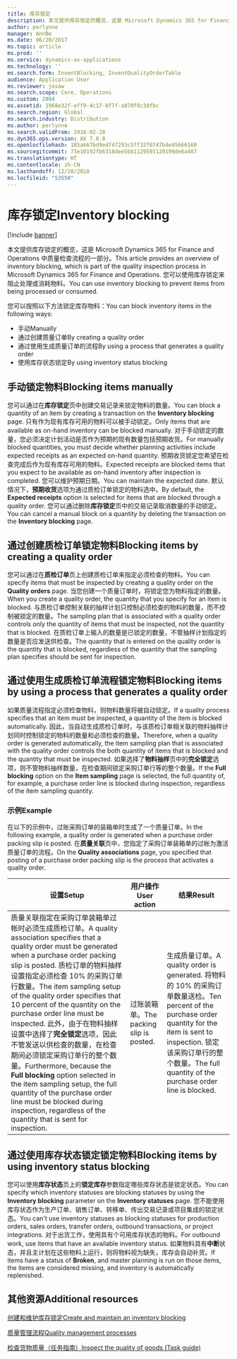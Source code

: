 ```yaml
---
title: 库存锁定
description: 本文提供库存锁定的概览，这是 Microsoft Dynamics 365 for Finance and Operations 中质量检查流程的一部分。 您可以使用库存锁定来阻止处理或消耗物料。
author: perlynne
manager: AnnBe
ms.date: 06/20/2017
ms.topic: article
ms.prod: ''
ms.service: dynamics-ax-applications
ms.technology: ''
ms.search.form: InventBlocking, InventQualityOrderTable
audience: Application User
ms.reviewer: josaw
ms.search.scope: Core, Operations
ms.custom: 2094
ms.assetid: 1968e32f-eff9-4c17-8f7f-a870f0c38fbc
ms.search.region: Global
ms.search.industry: Distribution
ms.author: perlynne
ms.search.validFrom: 2016-02-28
ms.dyn365.ops.version: AX 7.0.0
ms.openlocfilehash: 185a667bd9edf47293c5ff32f0747b4e45666160
ms.sourcegitcommit: 73e10192fb6318dee5bb1129591120199de6a487
ms.translationtype: HT
ms.contentlocale: zh-CN
ms.lasthandoff: 12/20/2018
ms.locfileid: "53550"
---
```

# <a name="inventory-blocking"></a><span data-ttu-id="940ed-104">库存锁定</span><span class="sxs-lookup"><span data-stu-id="940ed-104">Inventory blocking</span></span>

[!include [banner](../includes/banner.md)]

<span data-ttu-id="940ed-105">本文提供库存锁定的概览，这是 Microsoft Dynamics 365 for Finance and Operations 中质量检查流程的一部分。</span><span class="sxs-lookup"><span data-stu-id="940ed-105">This article provides an overview of inventory blocking, which is part of the quality inspection process in Microsoft Dynamics 365 for Finance and Operations.</span></span> <span data-ttu-id="940ed-106">您可以使用库存锁定来阻止处理或消耗物料。</span><span class="sxs-lookup"><span data-stu-id="940ed-106">You can use inventory blocking to prevent items from being processed or consumed.</span></span>

<span data-ttu-id="940ed-107">您可以按照以下方法锁定库存物料：</span><span class="sxs-lookup"><span data-stu-id="940ed-107">You can block inventory items in the following ways:</span></span>
-   <span data-ttu-id="940ed-108">手动</span><span class="sxs-lookup"><span data-stu-id="940ed-108">Manually</span></span>
-   <span data-ttu-id="940ed-109">通过创建质量订单</span><span class="sxs-lookup"><span data-stu-id="940ed-109">By creating a quality order</span></span>
-   <span data-ttu-id="940ed-110">通过使用生成质量订单的流程</span><span class="sxs-lookup"><span data-stu-id="940ed-110">By using a process that generates a quality order</span></span>
-   <span data-ttu-id="940ed-111">使用库存状态锁定</span><span class="sxs-lookup"><span data-stu-id="940ed-111">By using inventory status blocking</span></span>

## <a name="blocking-items-manually"></a><span data-ttu-id="940ed-112">手动锁定物料</span><span class="sxs-lookup"><span data-stu-id="940ed-112">Blocking items manually</span></span>
<span data-ttu-id="940ed-113">您可以通过在**库存锁定**页中创建交易记录来锁定物料的数量。</span><span class="sxs-lookup"><span data-stu-id="940ed-113">You can block a quantity of an item by creating a transaction on the **Inventory blocking** page.</span></span> <span data-ttu-id="940ed-114">只有作为现有库存可用的物料可以被手动锁定。</span><span class="sxs-lookup"><span data-stu-id="940ed-114">Only items that are available as on-hand inventory can be blocked manually.</span></span> <span data-ttu-id="940ed-115">对于手动锁定的数量，您必须决定计划活动是否作为预期的现有数量包括预期收货。</span><span class="sxs-lookup"><span data-stu-id="940ed-115">For manually blocked quantities, you must decide whether planning activities include expected receipts as an expected on-hand quantity.</span></span> <span data-ttu-id="940ed-116">预期收货锁定您希望在检查完成后作为现有库存可用的物料。</span><span class="sxs-lookup"><span data-stu-id="940ed-116">Expected receipts are blocked items that you expect to be available as on-hand inventory after inspection is completed.</span></span> <span data-ttu-id="940ed-117">您可以维护预期日期。</span><span class="sxs-lookup"><span data-stu-id="940ed-117">You can maintain the expected date.</span></span> <span data-ttu-id="940ed-118">默认情况下，**预期收货**选项为通过质检订单锁定的物料选中。</span><span class="sxs-lookup"><span data-stu-id="940ed-118">By default, the **Expected receipts** option is selected for items that are blocked through a quality order.</span></span> <span data-ttu-id="940ed-119">您可以通过删除**库存锁定**页中的交易记录取消数量的手动锁定。</span><span class="sxs-lookup"><span data-stu-id="940ed-119">You can cancel a manual block on a quantity by deleting the transaction on the **Inventory blocking** page.</span></span>

## <a name="blocking-items-by-creating-a-quality-order"></a><span data-ttu-id="940ed-120">通过创建质检订单锁定物料</span><span class="sxs-lookup"><span data-stu-id="940ed-120">Blocking items by creating a quality order</span></span>
<span data-ttu-id="940ed-121">您可以通过在**质检订单**页上创建质检订单来指定必须检查的物料。</span><span class="sxs-lookup"><span data-stu-id="940ed-121">You can specify items that must be inspected by creating a quality order on the **Quality orders** page.</span></span> <span data-ttu-id="940ed-122">当您创建一个质量订单时，将锁定您为物料指定的数量。</span><span class="sxs-lookup"><span data-stu-id="940ed-122">When you create a quality order, the quantity that you specify for an item is blocked.</span></span> <span data-ttu-id="940ed-123">与质检订单控制关联的抽样计划只控制必须检查的物料的数量，而不控制被锁定的数量。</span><span class="sxs-lookup"><span data-stu-id="940ed-123">The sampling plan that is associated with a quality order controls only the quantity of items that must be inspected, not the quantity that is blocked.</span></span> <span data-ttu-id="940ed-124">在质检订单上输入的数量是已锁定的数量，不管抽样计划指定的数量是否应发送供检查。</span><span class="sxs-lookup"><span data-stu-id="940ed-124">The quantity that is entered on the quality order is the quantity that is blocked, regardless of the quantity that the sampling plan specifies should be sent for inspection.</span></span>

## <a name="blocking-items-by-using-a-process-that-generates-a-quality-order"></a><span data-ttu-id="940ed-125">通过使用生成质检订单流程锁定物料</span><span class="sxs-lookup"><span data-stu-id="940ed-125">Blocking items by using a process that generates a quality order</span></span>
<span data-ttu-id="940ed-126">如果质量流程指定必须检查物料，则物料数量将被自动锁定。</span><span class="sxs-lookup"><span data-stu-id="940ed-126">If a quality process specifies that an item must be inspected, a quantity of the item is blocked automatically.</span></span> <span data-ttu-id="940ed-127">因此，当自动生成质检订单时，与该质检订单相关联的物料抽样计划同时控制锁定的物料的数量和必须检查的数量。</span><span class="sxs-lookup"><span data-stu-id="940ed-127">Therefore, when a quality order is generated automatically, the item sampling plan that is associated with the quality order controls the both quantity of items that is blocked and the quantity that must be inspected.</span></span> <span data-ttu-id="940ed-128">如果选择了**物料抽样**页中的**完全锁定**选项，则不管物料抽样数量，在检查期间锁定采购订单行等的整个数量。</span><span class="sxs-lookup"><span data-stu-id="940ed-128">If the **Full blocking** option on the **Item sampling** page is selected, the full quantity of, for example, a purchase order line is blocked during inspection, regardless of the item sampling quantity.</span></span>
### <a name="example"></a><span data-ttu-id="940ed-129">示例</span><span class="sxs-lookup"><span data-stu-id="940ed-129">Example</span></span>

<span data-ttu-id="940ed-130">在以下的示例中，过账采购订单的装箱单时生成了一个质量订单。</span><span class="sxs-lookup"><span data-stu-id="940ed-130">In the following example, a quality order is generated when a purchase order packing slip is posted.</span></span> <span data-ttu-id="940ed-131">在**质量关联**页中，您指定了采购订单装箱单的过帐为激活质量订单的流程。</span><span class="sxs-lookup"><span data-stu-id="940ed-131">On the **Quality associations** page, you specified that posting of a purchase order packing slip is the process that activates a quality order.</span></span>

|<span data-ttu-id="940ed-132">设置</span><span class="sxs-lookup"><span data-stu-id="940ed-132">Setup</span></span>                                                                     |<span data-ttu-id="940ed-133">用户操作</span><span class="sxs-lookup"><span data-stu-id="940ed-133">User action</span></span>                 |<span data-ttu-id="940ed-134">结果</span><span class="sxs-lookup"><span data-stu-id="940ed-134">Result</span></span>             |
|--------------------------------------------------------------------------|----------------------------|-------------------|
| <span data-ttu-id="940ed-135">质量关联指定在采购订单装箱单过帐时必须生成质检订单。</span><span class="sxs-lookup"><span data-stu-id="940ed-135">A quality association specifies that a quality order must be generated when a purchase order packing slip is posted.</span></span> <span data-ttu-id="940ed-136">质检订单的物料抽样设置指定必须检查 10% 的采购订单行数量。</span><span class="sxs-lookup"><span data-stu-id="940ed-136">The item sampling setup of the quality order specifies that 10 percent of the quantity on the purchase order line must be inspected.</span></span> <span data-ttu-id="940ed-137">此外，由于在物料抽样设置中选择了**完全锁定**选项，因此不管发送以供检查的数量，在检查期间必须锁定采购订单行的整个数量。</span><span class="sxs-lookup"><span data-stu-id="940ed-137">Furthermore, because the **Full blocking** option selected in the item sampling setup, the full quantity of the purchase order line must be blocked during inspection, regardless of the quantity that is sent for inspection.</span></span> | <span data-ttu-id="940ed-138">过账装箱单。</span><span class="sxs-lookup"><span data-stu-id="940ed-138">The packing slip is posted.</span></span> | <span data-ttu-id="940ed-139">生成质量订单。</span><span class="sxs-lookup"><span data-stu-id="940ed-139">A quality order is generated.</span></span> <span data-ttu-id="940ed-140">将物料的 10% 的采购订单数量送检。</span><span class="sxs-lookup"><span data-stu-id="940ed-140">Ten percent of the purchase order quantity for the item is sent to inspection.</span></span> <span data-ttu-id="940ed-141">锁定该采购订单行的整个数量。</span><span class="sxs-lookup"><span data-stu-id="940ed-141">The full quantity of the purchase order line is blocked.</span></span> |

## <a name="blocking-items-by-using-inventory-status-blocking"></a><span data-ttu-id="940ed-142">通过使用库存状态锁定锁定物料</span><span class="sxs-lookup"><span data-stu-id="940ed-142">Blocking items by using inventory status blocking</span></span>
<span data-ttu-id="940ed-143">您可以使用**库存状态**页上的**锁定库存**参数指定哪些库存状态是锁定状态。</span><span class="sxs-lookup"><span data-stu-id="940ed-143">You can specify which inventory statuses are blocking statuses by using the **Inventory blocking** parameter on the **Inventory statuses** page.</span></span> <span data-ttu-id="940ed-144">您不能使用库存状态作为生产订单、销售订单、转移单、传出交易记录或项目集成的锁定状态。</span><span class="sxs-lookup"><span data-stu-id="940ed-144">You can't use inventory statuses as blocking statuses for production orders, sales orders, transfer orders, outbound transactions, or project integrations.</span></span> <span data-ttu-id="940ed-145">对于出货工作，使用具有个可用库存状态的物料。</span><span class="sxs-lookup"><span data-stu-id="940ed-145">For outbound work, use items that have an available inventory status.</span></span> <span data-ttu-id="940ed-146">如果物料具有**中断**状态，并且主计划在这些物料上运行，则将物料视为缺失，库存会自动补货。</span><span class="sxs-lookup"><span data-stu-id="940ed-146">If items have a status of **Broken**, and master planning is run on those items, the items are considered missing, and inventory is automatically replenished.</span></span>



<a name="additional-resources"></a><span data-ttu-id="940ed-147">其他资源</span><span class="sxs-lookup"><span data-stu-id="940ed-147">Additional resources</span></span>
--------

[<span data-ttu-id="940ed-148">创建和维护库存锁定</span><span class="sxs-lookup"><span data-stu-id="940ed-148">Create and maintain an inventory blocking</span></span>](tasks/create-maintain-inventory-blocking.md)

[<span data-ttu-id="940ed-149">质量管理流程</span><span class="sxs-lookup"><span data-stu-id="940ed-149">Quality management processes</span></span>](quality-management-processes.md)

[<span data-ttu-id="940ed-150">检查货物质量（任务指南）</span><span class="sxs-lookup"><span data-stu-id="940ed-150">Inspect the quality of goods (Task guide)</span></span>](tasks/inspect-quality-goods.md)
